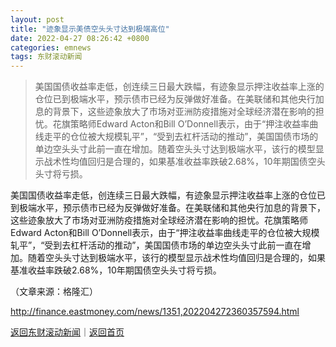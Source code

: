 ```yaml
---
layout: post
title: "迹象显示美债空头头寸达到极端高位"
date: 2022-04-27 08:26:42 +0800
categories: emnews
tags: 东财滚动新闻
---
```

> 美国国债收益率走低，创连续三日最大跌幅，有迹象显示押注收益率上涨的仓位已到极端水平，预示债市已经为反弹做好准备。在美联储和其他央行加息的背景下，这些迹象放大了市场对亚洲防疫措施对全球经济潜在影响的担忧。花旗策略师Edward Acton和Bill O’Donnell表示，由于“押注收益率曲线走平的仓位被大规模轧平”，“受到去杠杆活动的推动”，美国国债市场的单边空头头寸此前一直在增加。随着空头头寸达到极端水平，该行的模型显示战术性均值回归是合理的，如果基准收益率跌破2.68%，10年期国债空头头寸将亏损。

<p>美国国债收益率走低，创连续三日最大跌幅，有迹象显示押注收益率上涨的仓位已到极端水平，预示债市已经为反弹做好准备。在美联储和其他央行加息的背景下，这些迹象放大了市场对亚洲防疫措施对全球经济潜在影响的担忧。花旗策略师Edward Acton和Bill O’Donnell表示，由于“押注收益率曲线走平的仓位被大规模轧平”，“受到去杠杆活动的推动”，美国国债市场的单边空头头寸此前一直在增加。随着空头头寸达到极端水平，该行的模型显示战术性均值回归是合理的，如果基准收益率跌破2.68%，10年期国债空头头寸将亏损。</p><p class="em_media">（文章来源：格隆汇）</p>

<http://finance.eastmoney.com/news/1351,202204272360357594.html>

[返回东财滚动新闻](//finews.withounder.com/emnews/)｜[返回首页](//finews.withounder.com/)